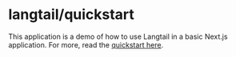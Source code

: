 # langtail/quickstart

This application is a demo of how to use Langtail in a basic Next.js application. For more, read the [quickstart here](https://langtail.com/docs/quickstart).
